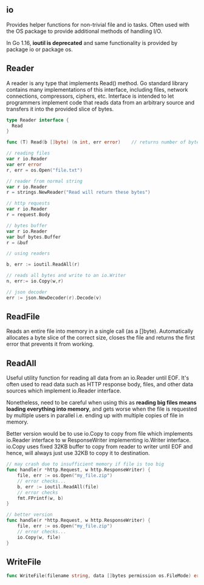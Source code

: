 ## io

Provides helper functions for non-trivial file and io tasks. Often used with the OS package to provide additional methods of handling I/O.

In Go 1.16, **ioutil is deprecated** and same functionality is provided by package io or package os.

## Reader

A reader is any type that implements Read() method. Go standard library contains many implementations of this interface, including files, network connections, compressors, ciphers, etc. Interface is intended to let programmers implement code that reads data from an arbitrary source and transfers it into the provided slice of bytes.

```go
type Reader interface {
  Read
}

func (T) Read(b []byte) (n int, err error)    // returns number of bytes populated; when byte stream ends, returns io.EOF

// reading files
var r io.Reader
var err error
r, err = os.Open("file.txt")

// reader from normal string
var r io.Reader
r = strings.NewReader("Read will return these bytes")

// http requests
var r io.Reader
r = request.Body

// bytes buffer
var r io.Reader
var buf bytes.Buffer
r = &buf
```

```go
// using readers

b, err := ioutil.ReadAll(r)

// reads all bytes and write to an io.Writer
n, err:= io.Copy(w,r)

// json decoder
err := json.NewDecoder(r).Decode(v)
```

## ReadFile

Reads an entire file into memory in a single call (as a []byte). Automatically allocates a byte slice of the correct size, closes the file and returns the first error that prevents it from working.

## ReadAll

Useful utility function for reading all data from an io.Reader until EOF. It's often used to read data such as HTTP response body, files, and other data sources which implement io.Reader interface.

Nonetheless, need to be careful when using this as **reading big files means loading everything into memory**, and gets worse when the file is requested by multiple users in parallel i.e. ending up with multiple copies of file in memory.

Better version would be to use io.Copy to copy from file which implements io.Reader interface to w ResponseWriter implementing io.Writer interface. io.Copy uses fixed 32KB buffer to copy from reader to writer until EOF and hence, will always just use 32KB to copy it to destination.

```go
// may crash due to insufficient memory if file is too big
func handle(r *http.Request, w http.ResponseWriter) {
	file, err := os.Open("my_file.zip")
	// error checks...
	b, err := ioutil.ReadAll(file)
	// error checks
	fmt.FPrintf(w, b)
}

// better version
func handle(r *http.Request, w http.ResponseWriter) {
	file, err := os.Open("my_file.zip")
	// error checks...
	io.Copy(w, file)
}
```

## WriteFile

```go
func WriteFile(filename string, data []bytes permission os.FileMode) error  // bytes slice is a computer friendly rep. of a string
```
